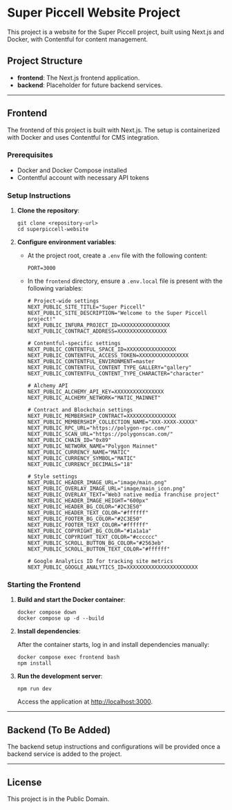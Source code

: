 # Super Piccell Website Project

This project is a website for the Super Piccell project, built using Next.js and Docker, with Contentful for content management.

## Project Structure

- **frontend**: The Next.js frontend application.
- **backend**: Placeholder for future backend services.

---

## Frontend

The frontend of this project is built with Next.js. The setup is containerized with Docker and uses Contentful for CMS integration.

### Prerequisites

- Docker and Docker Compose installed
- Contentful account with necessary API tokens

### Setup Instructions

1. **Clone the repository**:

   ```
   git clone <repository-url>
   cd superpiccell-website
   ```

2. **Configure environment variables**:

   - At the project root, create a `.env` file with the following content:
     ```
     PORT=3000
     ```

   - In the `frontend` directory, ensure a `.env.local` file is present with the following variables:
     ```
     # Project-wide settings
     NEXT_PUBLIC_SITE_TITLE="Super Piccell"
     NEXT_PUBLIC_SITE_DESCRIPTION="Welcome to the Super Piccell project!"
     NEXT_PUBLIC_INFURA_PROJECT_ID=XXXXXXXXXXXXXXXX
     NEXT_PUBLIC_CONTRACT_ADDRESS=XXXXXXXXXXXXXXXX

     # Contentful-specific settings
     NEXT_PUBLIC_CONTENTFUL_SPACE_ID=XXXXXXXXXXXXXXXX
     NEXT_PUBLIC_CONTENTFUL_ACCESS_TOKEN=XXXXXXXXXXXXXXXX
     NEXT_PUBLIC_CONTENTFUL_ENVIRONMENT=master
     NEXT_PUBLIC_CONTENTFUL_CONTENT_TYPE_GALLERY="gallery"
     NEXT_PUBLIC_CONTENTFUL_CONTENT_TYPE_CHARACTER="character"

     # Alchemy API
     NEXT_PUBLIC_ALCHEMY_API_KEY=XXXXXXXXXXXXXXXX
     NEXT_PUBLIC_ALCHEMY_NETWORK="MATIC_MAINNET"

     # Contract and Blockchain settings
     NEXT_PUBLIC_MEMBERSHIP_CONTRACT=XXXXXXXXXXXXXXXX
     NEXT_PUBLIC_MEMBERSHIP_COLLECTION_NAME="XXX-XXXX-XXXXX"
     NEXT_PUBLIC_RPC_URL="https://polygon-rpc.com/"
     NEXT_PUBLIC_SCAN_URL="https://polygonscan.com/"
     NEXT_PUBLIC_CHAIN_ID="0x89"
     NEXT_PUBLIC_NETWORK_NAME="Polygon Mainnet"
     NEXT_PUBLIC_CURRENCY_NAME="MATIC"
     NEXT_PUBLIC_CURRENCY_SYMBOL="MATIC"
     NEXT_PUBLIC_CURRENCY_DECIMALS="18"

     # Style settings
     NEXT_PUBLIC_HEADER_IMAGE_URL="image/main.png"
     NEXT_PUBLIC_OVERLAY_IMAGE_URL="image/main_icon.png"
     NEXT_PUBLIC_OVERLAY_TEXT="Web3 native media franchise project"
     NEXT_PUBLIC_HEADER_IMAGE_HEIGHT="600px"
     NEXT_PUBLIC_HEADER_BG_COLOR="#2C3E50"
     NEXT_PUBLIC_HEADER_TEXT_COLOR="#ffffff"
     NEXT_PUBLIC_FOOTER_BG_COLOR="#2C3E50"
     NEXT_PUBLIC_FOOTER_TEXT_COLOR="#ffffff"
     NEXT_PUBLIC_COPYRIGHT_BG_COLOR="#1a1a1a"
     NEXT_PUBLIC_COPYRIGHT_TEXT_COLOR="#cccccc"
     NEXT_PUBLIC_SCROLL_BUTTON_BG_COLOR="#2563eb"
     NEXT_PUBLIC_SCROLL_BUTTON_TEXT_COLOR="#ffffff"

     # Google Analytics ID for tracking site metrics
     NEXT_PUBLIC_GOOGLE_ANALYTICS_ID=XXXXXXXXXXXXXXXXXXXXXXX
     ```

### Starting the Frontend

1. **Build and start the Docker container**:

   ```
   docker compose down
   docker compose up -d --build
   ```

2. **Install dependencies**:

   After the container starts, log in and install dependencies manually:

   ```
   docker compose exec frontend bash
   npm install
   ```

3. **Run the development server**:

   ```
   npm run dev
   ```

   Access the application at [http://localhost:3000](http://localhost:3000).

---

## Backend (To Be Added)

The backend setup instructions and configurations will be provided once a backend service is added to the project. 

---

## License

This project is in the Public Domain.
